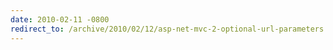 ```yaml
---
date: 2010-02-11 -0800
redirect_to: /archive/2010/02/12/asp-net-mvc-2-optional-url-parameters.aspx/
---
```


